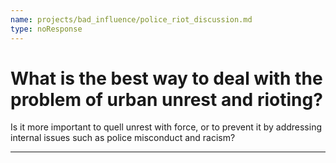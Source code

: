 ```yaml
---
name: projects/bad_influence/police_riot_discussion.md
type: noResponse
---
```


# What is the best way to deal with the problem of urban unrest and rioting?

Is it more important to quell unrest with force, or to prevent it by addressing internal issues such as police misconduct and racism?

---

